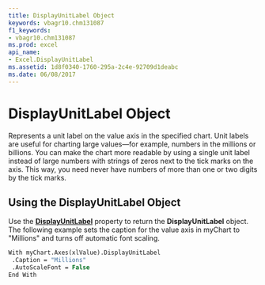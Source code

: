 ```yaml
---
title: DisplayUnitLabel Object
keywords: vbagr10.chm131087
f1_keywords:
- vbagr10.chm131087
ms.prod: excel
api_name:
- Excel.DisplayUnitLabel
ms.assetid: 1d8f0340-1760-295a-2c4e-92709d1deabc
ms.date: 06/08/2017
---
```



# DisplayUnitLabel Object

Represents a unit label on the value axis in the specified chart. Unit labels are useful for charting large values—for example, numbers in the millions or billions. You can make the chart more readable by using a single unit label instead of large numbers with strings of zeros next to the tick marks on the axis. This way, you need never have numbers of more than one or two digits by the tick marks.


## Using the DisplayUnitLabel Object

Use the **[DisplayUnitLabel](displayunitlabel-property.md)** property to return the **DisplayUnitLabel** object. The following example sets the caption for the value axis in myChart to "Millions" and turns off automatic font scaling.


```vb
With myChart.Axes(xlValue).DisplayUnitLabel 
 .Caption = "Millions" 
 .AutoScaleFont = False 
End With
```


